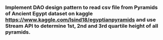 ### Implement DAO design pattern to read csv file from Pyramids of Ancient Egypt dataset on kaggle https://www.kaggle.com/lsind18/egyptianpyramids and use Stream API to determine 1st, 2nd and 3rd quartile height of all pyramids.
